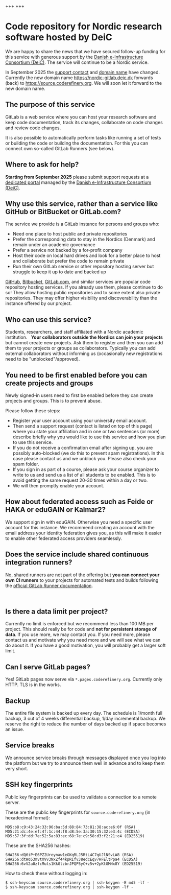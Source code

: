 +++
+++

<div class="uk-background-primary uk-light uk-padding uk-panel">

# Code repository for Nordic research software hosted by DeiC

We are happy to share the news that we have secured follow-up funding for this
service with generous support by the
[Danish e-Infrastructure Consortium (DeiC)](https://www.deic.dk/).
The service will continue to be a Nordic service.

In September 2025 the [support contact](https://deic-backoffice.atlassian.net/servicedesk/customer/portal/5)
and [domain name](https://nordic-gitlab.deic.dk) have changed. Currently the new domain name <https://nordic-gitlab.deic.dk>
forwards (back) to <https://source.coderefinery.org>. We will soon let it forward to the new domain name.

</div>


## The purpose of this service

GitLab is a web service where you can host your research software and keep
code documentation, track its changes, collaborate on code changes and review
code changes.

It is also possible to automatically perform tasks like running a set of tests or building the code or building the documentation. For this you can connect
own so-called GitLab Runners (see below).


## Where to ask for help?

**Starting from September 2025** please submit support requests
at a [dedicated portal](https://deic-backoffice.atlassian.net/servicedesk/customer/portal/5)
managed by the
[Danish e-Infrastructure Consortium (DeiC)](https://www.deic.dk/).


## Why use this service, rather than a service like GitHub or BitBucket or GitLab.com?

The service we provide is a GitLab instance for persons and groups who:

- Need one place to host public and private repositories
- Prefer the corresponding data to stay in the Nordics (Denmark) and remain
  under an academic governance
- Prefer a service not backed by a for-profit company
- Host their code on local hard drives and look for a better place to host and
  collaborate but prefer the code to remain private
- Run their own GitLab service or other repository hosting server but struggle
  to keep it up to date and backed up

[GitHub](https://github.com), [Bitbucket](https://bitbucket.org),
[GitLab.com](https://gitlab.com), and similar services are popular code
repository hosting services.  If you already use them, please continue to do
so! They allow hosting public repositories and to some extent also private
repositories.  They may offer higher visibility and discoverability than the
instance offered by our project.


## Who can use this service?

Students, researchers, and staff affiliated with a Nordic academic institution.
 
**Your collaborators outside the Nordics can join your projects** but cannot
create new projects.  Ask them to register and then you can add them to your
projects or groups as collaborators.  Typically you can add external
collaborators without informing us (occasionally new registrations need to be
"unblocked"/approved).


## You need to be first enabled before you can create projects and groups

Newly signed-in users need to first be enabled before they can create projects and groups.
This is to prevent abuse.

Please follow these steps:

- Register your user account using your university email account.
- Then send a support request (contact is listed on top of this page)
  where you state your affiliation and in one or two
  sentences (or more) describe briefly why you would like to use this service
  and how you plan to use this service.
- If you do not receive a confirmation email after signing up, you are possibly
  auto-blocked (we do this to prevent spam registrations). In this case please contact us
  and we unblock you.  Please also check your spam folder.
- If you sign in as part of a course, please ask your course organizer to write to us and send us a list of all students
  to be enabled. This is to avoid getting the same request 20-30 times within a day or two.
- We will then promptly enable your account.


## How about federated access such as Feide or HAKA or eduGAIN or Kalmar2?

We support sign in with eduGAIN.  Otherwise you need a specific user account
for this instance. We recommend creating an account with the email address your
identity federation gives you, as this will make it easier to enable other
federated access providers seamlessly.


## Does the service include shared continuous integration runners?

No, shared runners are not part of the offering but **you can connect
your own CI runners** to your projects for automated tests and builds
following the [official GitLab Runner documentation](https://docs.gitlab.com/runner/).

 
## Is there a data limit per project?

Currently no limit is enforced but we recommend less than 100 MB per project.
This should really be for code and **not for persistent storage of data**. If you
use more, we may contact you. If you need more, please contact us and motivate
why you need more and we will see what we can do about it. If you have a good
motivation, you will probably get a larger soft limit.


## Can I serve GitLab pages?

Yes! GitLab pages now serve via `*.pages.coderefinery.org`.
Currently only HTTP. TLS is in the works.


## Backup

The entire file system is backed up every day.  The schedule is 1/month full
backup, 3 out of 4 weeks differential backup, 1/day incremental backup.  We
reserve the right to reduce the number of days backed up if space becomes an
issue.


## Service breaks

We announce service breaks through messages displayed once you log into the
platform but we try to announce them well in advance and to keep them very
short.


## SSH key fingerprints

Public key fingerprints can be used to validate a connection to a remote server.

These are the public key fingerprints for `source.coderefinery.org` (in hexadecimal format):
```
MD5:b8:c9:43:24:33:96:ba:5d:88:84:73:81:38:ac:e6:0f (RSA)
MD5:21:dc:4e:ef:4f:1c:44:f8:d8:5e:3a:30:15:32:e3:4c (ECDSA)
MD5:57:3f:dd:7e:52:5a:83:ec:68:7e:c9:58:d3:f2:21:c4 (ED25519)
```

These are the SHA256 hashes:
```
SHA256:dQ6iP+E6PZ2Ureynaw1eGKqRLJ5RtL4C7qUJlNSvLW8 (RSA)
SHA256:dtWo53mvtXVv3NxZf44kpRIfvJ8edcEqv7HFEltPpa4 (ECDSA)
SHA256:6vV2a0zfcMuls1KkGlzbrJPQP5yC+z5v+2pKtGMNx8Y (ED25519)
```

How to check these without logging in:
```console
$ ssh-keyscan source.coderefinery.org | ssh-keygen -E md5 -lf -
$ ssh-keyscan source.coderefinery.org | ssh-keygen -lf -
```
